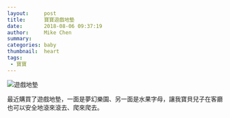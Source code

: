 ```yaml
---
layout:     post
title:      寶寶遊戲地墊
date:       2018-08-06 09:37:19
author:     Mike Chen
summary:    
categories: baby
thumbnail:  heart
tags:
 - 寶寶
---
```


![遊戲地墊](https://i.imgur.com/cixNac7.jpg)

最近購買了遊戲地墊，一面是夢幻樂園、另一面是水果字母，讓我寶貝兒子在客廳也可以安全地滾來滾去、爬來爬去。